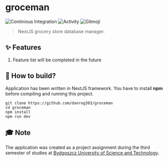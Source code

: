 # groceman
![Continious Integration](https://github.com/danrog303/groceman/actions/workflows/ci.yml/badge.svg)
![Activity](https://shields.io/github/last-commit/danrog303/groceman)
![Gitmoji](https://img.shields.io/badge/gitmoji-%20📝%20🏗️-FFDD67.svg)
> NextJS grocery store database manager.

## ✨ Features
1. Feature list will be completed in the future

## 🔧 How to build?
Application has been written in NextJS framework. You have to install **npm** before compiling and running this project.
``` 
git clone https://github.com/danrog303/groceman
cd groceman
npm install
npm run dev
```

## 🎓 Note
The application was created as a project assignment during the third semester of studies at [Bydgoszcz University of Science and Technology](https://pbs.edu.pl/).
